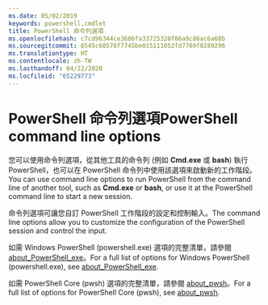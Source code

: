 ```yaml
---
ms.date: 05/02/2019
keywords: powershell,cmdlet
title: PowerShell 命令列選項
ms.openlocfilehash: c7cd96344ce3686fa33725320f86a9c86ac6a68b
ms.sourcegitcommit: 6545c60578f7745be015111052fd7769f8289296
ms.translationtype: HT
ms.contentlocale: zh-TW
ms.lasthandoff: 04/22/2020
ms.locfileid: "65229773"
---
```

# <a name="powershell-command-line-options"></a><span data-ttu-id="ce9d3-103">PowerShell 命令列選項</span><span class="sxs-lookup"><span data-stu-id="ce9d3-103">PowerShell command line options</span></span>

<span data-ttu-id="ce9d3-104">您可以使用命令列選項，從其他工具的命令列 (例如 **Cmd.exe** 或 **bash**) 執行 PowerShell，也可以在 PowerShell 命令列中使用該選項來啟動新的工作階段。</span><span class="sxs-lookup"><span data-stu-id="ce9d3-104">You can use command line options to run PowerShell from the command line of another tool, such as **Cmd.exe** or **bash**, or use it at the PowerShell command line to start a new session.</span></span>

<span data-ttu-id="ce9d3-105">命令列選項可讓您自訂 PowerShell 工作階段的設定和控制輸入。</span><span class="sxs-lookup"><span data-stu-id="ce9d3-105">The command line options allow you to customize the configuration of the PowerShell session and control the input.</span></span>

<span data-ttu-id="ce9d3-106">如需 Windows PowerShell (powershell.exe) 選項的完整清單，請參閱 [about_PowerShell_exe](/powershell/module/Microsoft.PowerShell.Core/About/about_PowerShell_exe)。</span><span class="sxs-lookup"><span data-stu-id="ce9d3-106">For a full list of options for Windows PowerShell (powershell.exe), see [about_PowerShell_exe](/powershell/module/Microsoft.PowerShell.Core/About/about_PowerShell_exe).</span></span>

<span data-ttu-id="ce9d3-107">如需 PowerShell Core (pwsh) 選項的完整清單，請參閱 [about_pwsh](/powershell/module/Microsoft.PowerShell.Core/About/about_pwsh)。</span><span class="sxs-lookup"><span data-stu-id="ce9d3-107">For a full list of options for PowerShell Core (pwsh), see [about_pwsh](/powershell/module/Microsoft.PowerShell.Core/About/about_pwsh).</span></span>